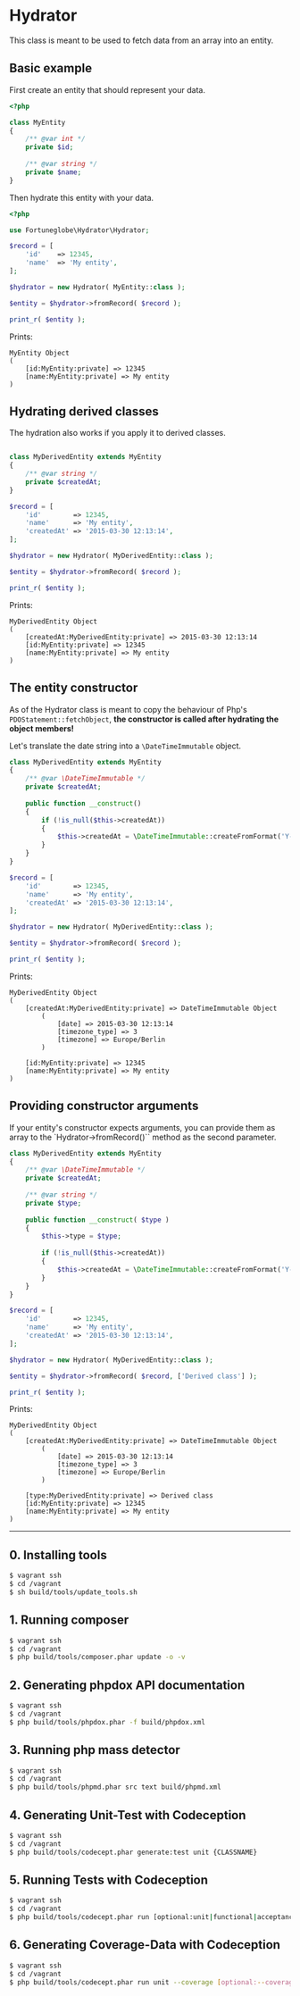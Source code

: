 # Hydrator

This class is meant to be used to fetch data from an array into an entity.

## Basic example

First create an entity that should represent your data.

```php
<?php

class MyEntity 
{
    /** @var int */
    private $id;
    
    /** @var string */
    private $name;
}
```

Then hydrate this entity with your data.

```php
<?php

use Fortuneglobe\Hydrator\Hydrator;

$record = [
    'id'    => 12345,
    'name'  => 'My entity',
];

$hydrator = new Hydrator( MyEntity::class );

$entity = $hydrator->fromRecord( $record );

print_r( $entity );
```

Prints:

```
MyEntity Object
(
    [id:MyEntity:private] => 12345
    [name:MyEntity:private] => My entity
)
```

## Hydrating derived classes

The hydration also works if you apply it to derived classes.

```php

class MyDerivedEntity extends MyEntity
{
    /** @var string */
    private $createdAt;
}

$record = [
    'id'        => 12345,
    'name'      => 'My entity',
    'createdAt' => '2015-03-30 12:13:14',
];

$hydrator = new Hydrator( MyDerivedEntity::class );

$entity = $hydrator->fromRecord( $record );

print_r( $entity );
```

Prints:

```
MyDerivedEntity Object
(
    [createdAt:MyDerivedEntity:private] => 2015-03-30 12:13:14
    [id:MyEntity:private] => 12345
    [name:MyEntity:private] => My entity
)
```

## The entity constructor

As of the Hydrator class is meant to copy the behaviour of Php's `PDOStatement::fetchObject`, __the constructor is called after hydrating the object members!__

Let's translate the date string into a `\DateTimeImmutable` object.

```php
class MyDerivedEntity extends MyEntity
{
    /** @var \DateTimeImmutable */
    private $createdAt;
    
    public function __construct()
    {
        if (!is_null($this->createdAt))
        {
            $this->createdAt = \DateTimeImmutable::createFromFormat('Y-m-d H:i:s', $this->createdAt);
        }
    }
}

$record = [
    'id'        => 12345,
    'name'      => 'My entity',
    'createdAt' => '2015-03-30 12:13:14',
];

$hydrator = new Hydrator( MyDerivedEntity::class );

$entity = $hydrator->fromRecord( $record );

print_r( $entity );
```

Prints:

```
MyDerivedEntity Object
(
    [createdAt:MyDerivedEntity:private] => DateTimeImmutable Object
        (
            [date] => 2015-03-30 12:13:14
            [timezone_type] => 3
            [timezone] => Europe/Berlin
        )

    [id:MyEntity:private] => 12345
    [name:MyEntity:private] => My entity
)
```

## Providing constructor arguments

If your entity's constructor expects arguments, you can provide them as array to the `Hydrator->fromRecord()`` method as the second parameter.

```php
class MyDerivedEntity extends MyEntity
{
    /** @var \DateTimeImmutable */
    private $createdAt;
    
    /** @var string */
    private $type;
    
    public function __construct( $type )
    {
        $this->type = $type;
        
        if (!is_null($this->createdAt))
        {
            $this->createdAt = \DateTimeImmutable::createFromFormat('Y-m-d H:i:s', $this->createdAt);
        }
    }
}

$record = [
    'id'        => 12345,
    'name'      => 'My entity',
    'createdAt' => '2015-03-30 12:13:14',
];

$hydrator = new Hydrator( MyDerivedEntity::class );

$entity = $hydrator->fromRecord( $record, ['Derived class'] );

print_r( $entity );
```

Prints:

```
MyDerivedEntity Object
(
    [createdAt:MyDerivedEntity:private] => DateTimeImmutable Object
        (
            [date] => 2015-03-30 12:13:14
            [timezone_type] => 3
            [timezone] => Europe/Berlin
        )

    [type:MyDerivedEntity:private] => Derived class
    [id:MyEntity:private] => 12345
    [name:MyEntity:private] => My entity
)
```

---

## 0. Installing tools

```bash
$ vagrant ssh
$ cd /vagrant
$ sh build/tools/update_tools.sh
```
## 1. Running composer

```bash
$ vagrant ssh
$ cd /vagrant
$ php build/tools/composer.phar update -o -v
```

## 2. Generating phpdox API documentation

```bash
$ vagrant ssh
$ cd /vagrant
$ php build/tools/phpdox.phar -f build/phpdox.xml
```

## 3. Running php mass detector

```bash
$ vagrant ssh
$ cd /vagrant
$ php build/tools/phpmd.phar src text build/phpmd.xml
```

## 4. Generating Unit-Test with Codeception

```bash
$ vagrant ssh
$ cd /vagrant
$ php build/tools/codecept.phar generate:test unit {CLASSNAME}
```

## 5. Running Tests with Codeception

```bash
$ vagrant ssh
$ cd /vagrant
$ php build/tools/codecept.phar run [optional:unit|functional|acceptance] [optional:CLASSNAME]
```

## 6. Generating Coverage-Data with Codeception

```bash
$ vagrant ssh
$ cd /vagrant
$ php build/tools/codecept.phar run unit --coverage [optional:--coverage-xml] [optional:--coverage-html] [optional:--xml=junit.xml]
```
